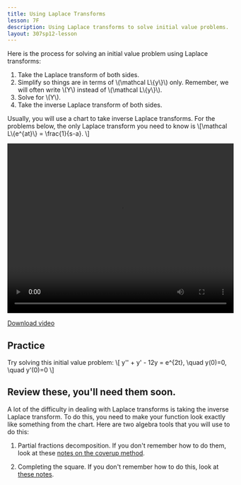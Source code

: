 ```yaml
---
title: Using Laplace Transforms
lesson: 7F
description: Using Laplace transforms to solve initial value problems. Section 6.1.
layout: 307sp12-lesson
---
```


Here is the process for solving an initial value problem using Laplace transforms:

1. Take the Laplace transform of both sides.
2. Simplify so things are in terms of \\(\mathcal L\\{y\\}\\) only. Remember, we will often write \\(Y\\) instead of \\(\mathcal L\\{y\\}\\).
3. Solve for \\(Y\\).
4. Take the inverse Laplace transform of both sides.

Usually, you will use a chart to take inverse Laplace transforms. For the problems below, the only Laplace transform you need to know is
\\[\mathcal L\\{e^{at}\\} = \frac{1}{s-a}. \\]


<video id="video_1" class="video-js vjs-default-skin" controls
  preload="auto" width="512" height="384"
  data-setup="{}" >
  <source src="http://stream.uw.edu/grigg/ode/laplace-transform.mp4" type='video/mp4'>
</video>

[Download video](http://stream.uw.edu/grigg/ode/laplace-transform.mp4)

## Practice

Try solving this initial value problem:
\\[ y\'\' + y\' - 12y = e^{2t}, \quad y(0)=0, \quad y\'(0)=0 \\]

## Review these, you'll need them soon.

A lot of the difficulty in dealing with Laplace transforms is taking the inverse Laplace transform. To do this, you need to make your function look exactly like something from the chart. Here are two algebra tools that you will use to do this:

1. Partial fractions decomposition. If you don't remember how to do them, look at these [notes on the coverup method][1].

2. Completing the square. If you don't remember how to do this, look at [these notes][2].

[1]: http://math.mit.edu/suppnotes/suppnotes03/h.pdf
[2]: http://www.mathsisfun.com/algebra/completing-square.html

